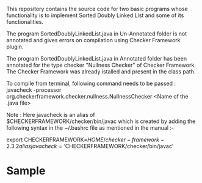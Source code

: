 This repository contains the source code for two basic programs whose functionality is to implement Sorted Doubly Linked List and some of its functionalities.

The program SortedDoublyLinkedList.java in Un-Annotated folder is not annotated and gives errors on compilation using Checker Framework plugin.

The program SortedDoublyLinkedList.java in Annotated folder has been annotated for the type checker "Nullness Checker" of Checker Framework. The Checker Framework was already istalled and present in the class path.

To compile from terminal, following command needs to be passed : 
javacheck -processor org.checkerframework.checker.nullness.NullnessChecker <Name of the .java file>

Note : 
Here javacheck is an alias of $CHECKERFRAMEWORK/checker/bin/javac which is created by adding the following syntax in the ~/.bashrc file as mentioned in the manual :-

export CHECKERFRAMEWORK=${HOME}/checker-framework-2.3.2
alias javacheck='$CHECKERFRAMEWORK/checker/bin/javac' 
# Sample
